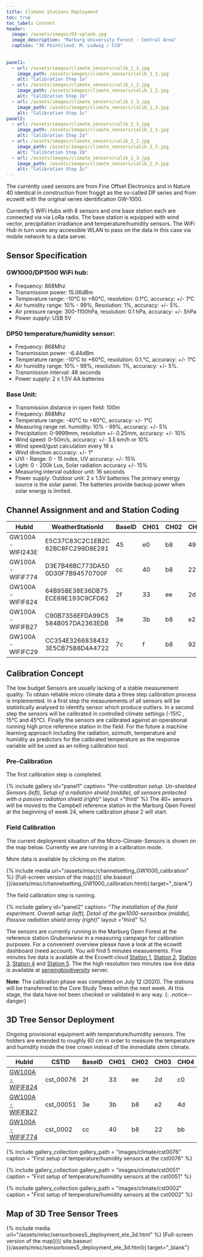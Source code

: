 ```yaml
---
title: Climate Stations Deployment
toc: true
toc_label: Content
header:
  image: /assets/images/03-splash.jpg
  image_description: "Marburg University Forest - Central Area"
  caption: "3D Pointcloud: M. Ludwig / CC0"
  
  
panel1:
  - url: /assets/images/climate_sensors/calib_1_1.jpg
    image_path: /assets/images/climate_sensors/calib_1_1.jpg
    alt: "Calibration Step 1a"
  - url: /assets/images/climate_sensors/calib_1_2.jpg
    image_path: /assets/images/climate_sensors/calib_1_2.jpg
    alt: "Calibration Step 1b"
  - url: /assets/images/climate_sensors/calib_1_3.jpg
    image_path: /assets/images/climate_sensors/calib_1_3.jpg
    alt: "Calibration Step 1c"   
panel2:
  - url: /assets/images/climate_sensors/calib_2_1.jpg
    image_path: /assets/images/climate_sensors/calib_2_1.jpg
    alt: "Calibration Step 2a"
  - url: /assets/images/climate_sensors/calib_2_2.jpg
    image_path: /assets/images/climate_sensors/calib_2_2.jpg
    alt: "Calibration Step 2b"
  - url: /assets/images/climate_sensors/calib_2_3.jpg
    image_path: /assets/images/climate_sensors/calib_2_3.jpg
    alt: "Calibration Step 2c"       
---
```



The currently used sensors are from Fine Offset Electronics and in Nature 40 identical in construction from froggit as the so-called DP series and from ecowitt with the original series identification GW-1000.<!--more-->

Currently 5 WiFi Hubs with 8 sensors and one base station each are connected  via via LoRa radio. The base station is equipped with wind vector, precipitation irradiance and temperature/humidity sensors. The WiFi Hub in turn uses any accessible WLAN to pass on the data in this case via mobile network to a data server.  

## Sensor Specification 

### GW1000/DP1500 WiFi hub:
* Frequency: 868Mhz
* Transmission power: 15.06dBm
* Temperature range: -10°C to +60°C, resolution: 0.1°C, accuracy: +/- 1°C
* Air humidity range: 10% - 99%, Resolution: 1%, accuracy: +/- 5%.
* Air pressure range: 300-1100hPa, resolution: 0.1 hPa, accuracy: +/- 5hPa
* Power supply: USB 5V

### DP50 temperature/humidity sensor:
* Frequency: 868Mhz
* Transmission power: -6.44dBm
* Temperature range: -10°C to +60°C, resolution: 0.1.°C, accuracy: +/- 1°C
* Air humidity range: 10% - 99%, resolution: 1%, accuracy: +/- 5%.
* Transmission interval: 48 seconds
* Power supply: 2 x 1.5V AA batteries
  
### Base Unit:
* Transmission distance in open field: 100m
* Frequency: 868Mhz
* Temperature range: -40°C to +60°C, accuracy: +/- 1°C
* Measuring range rel. humidity: 10% - 99%, accuracy: +/- 5%
* Precipitation: 0-9999mm, resolution  +/- 0.25mm, accuracy: +/- 10%
* Wind speed: 0-50m/s, accuracy: +/- 3.5 km/h or 10%
* Wind speed/gust calculation every 16 s
* Wind direction accuracy: +/- 1°
* UVI - Range: 0 - 15 index, UV accuracy: +/- 15%
* Light: 0 - 200k Lux, Solar radiation accuracy +/- 15%
* Measuring interval outdoor unit: 16 seconds
* Power supply:  Outdoor unit: 2 x 1.5V batteries The primary energy source is the solar panel. The batteries provide backup power when solar energy is limited.


## Channel Assignment and and Station Coding

|HubId          |WeatherStationId                |BaseID|CH01|CH02|CH03|CH04|CH05|CH06|CH07|CH08|
|---------------|--------------------------------|------|----|----|----|----|----|----|----|----|
|GW100A-WIFI243E|E5C37C83C2C1EB2C 62BC8FC299D8E281|45    |e0  |b8  |49  |c8  |42  |eb  |20  |bc  |
|GW100A-WIFIF774|D3E7B46BC773DA5D 0D30F7B94570700F|cc    |40  |b8  |22  |bb  |d   |db  |5b  |65  |
|GW100A-WIFIF824|64B95BE38E36DB75 ECE69E193C9CFD62|2f    |33  |ee  |2d  |c0  |fd  |f1  |6e  |7a  |
|GW100A-WIFIFB27|C90B7356EFDA99C5 584B057DA2363EDB|3e    |3b  |b8  |e2  |4d  |89  |d2  |c3  |d3  |
|GW100A-WIFIFC29|CC354E3266838432 3E5CB75B8D4A4722|7c    |f   |b8  |92  |9c  |c   |57  |53  |9d  |

## Calibration Concept

The low budget Sensors are usually lacking of a stable measurement quality. To obtain reliable micro climate data a three step calibration process is implemented. In a first step the measurements of all sensors will be statistically analysed to identify sensor which produce outliers. In a second step the sensors will be calibrated in controlled climate settings (-15!C , 15°C and 45°C). Finally the sensors are calibrated against an operational running high price reference station in the field. 
For the future a machine learning approach including the radiation, azimuth, temperature and humidity as predictors for the calibrated temperature as the response variable will be used as an rolling calibration tool. 

### Pre-Calibration

The first calibration step is completed. 


{% include gallery id="panel1"  caption= "*Pre-calibration setup. Un-shielded Sensors (left), Setup of a radiation shield (middle), all sensors protected with a passive radiation shield (right)*" layout ="third"  %}
The 40+ sensors will be moved to the Campbell reference station in the Marburg Open Forest at the beginning of week 24, where calibration phase 2 will start.

### Field Calibration 

The current deployment situation of the Micro-Climate-Sensors is shown on the map below. Currently we are running in a calibration mode. 

More data is available by clicking on the station.

{% include media url="/assets/misc/channelsetting_GW1000_calibration" %}
[Full-screen version of the map]({{ site.baseurl }}/assets/misc/channelsetting_GW1000_calibration.html){:target="_blank"}


The field calibration step is running. 


{% include gallery id="panel2"  caption= "*The installation of the field experiment. Overall setup (left), Detail of the gw1000-sensorbox  (middle), Passive radiation shield array (right)*" layout ="third"  %}

The sensors are currently running in the Marburg Open Forest at the reference station *Grubenwiese* in a measuring campaign for calibration purposes. For a convenient overview please have a look at the ecowitt dashboard (need account). You will find 5 minutes measuements. Five minutes live data is available at the Ecowitt cloud [Station 1](https://www.ecowitt.net/home/index?id=20163), [Station 2](https://www.ecowitt.net/home/index?id=20164), [Station 3](https://www.ecowitt.net/home/index?id=20166), [Station 4](https://www.ecowitt.net/home/index?id=20141) and [Station 5](https://www.ecowitt.net/home/index?id=20243). The the high resolution two minutes raw live data is available at [sensingbiodiversity](http://137.248.191.215:1527/)
server.

**Note**: The calibration phase was completed on July 12 (2020). The stations will be transferred to the Core Study Trees within the next week. At this stage, the data have not been checked or validated in any way.
{: .notice--danger}

## 3D Tree Sensor Deployment

Ongoing provisional equipment with temperature/humidity sensors. The holders are extended to roughly 60 cm in order to measure the temperature and humidity inside the tree crown instead of the immediate stem climate. 


|HubId          | CSTID |BaseID|CH01|CH02|CH03|CH04|CH05|CH06|CH07|CH08|
|---------------|------|------|----|----|----|----|----|----|----|----|
|[GW100A-WIFIF824](https://www.ecowitt.net/home/index?id=20141)| cst_00076 |2f    |33  |ee  |2d  |c0  |fd  |f1  |6e  |22  |
|[GW100A-WIFIFB27](https://www.ecowitt.net/home/index?id=20243)|cst_00051  |3e    |3b  |b8  |e2  |4d  |89  |d2  |c3  |d3  |
|[GW100A-WIFIF774](https://www.ecowitt.net/home/index?id=20163)|cst_0002|cc    |40  |b8  |22  |bb  |d   |db  |5b  |65  |

{% include gallery_collection gallery_path = "images/climate/cst0076" caption = "First setup of temperature/humidity sensors at the cst0076" %}

{% include gallery_collection gallery_path = "images/climate/cst0051" caption = "First setup of temperature/humidity sensors at the cst0051" %}

{% include gallery_collection gallery_path = "images/climate/cst0002" caption = "First setup of temperature/humidity sensors at the cst0002" %}

## Map of 3D Tree Sensor Trees

{% include media url="/assets/misc/sensorboxes5_deployment_ele_3d.html" %}
[Full-screen version of the map]({{ site.baseurl }}/assets/misc/sensorboxes5_deployment_ele_3d.html){:target="_blank"}
